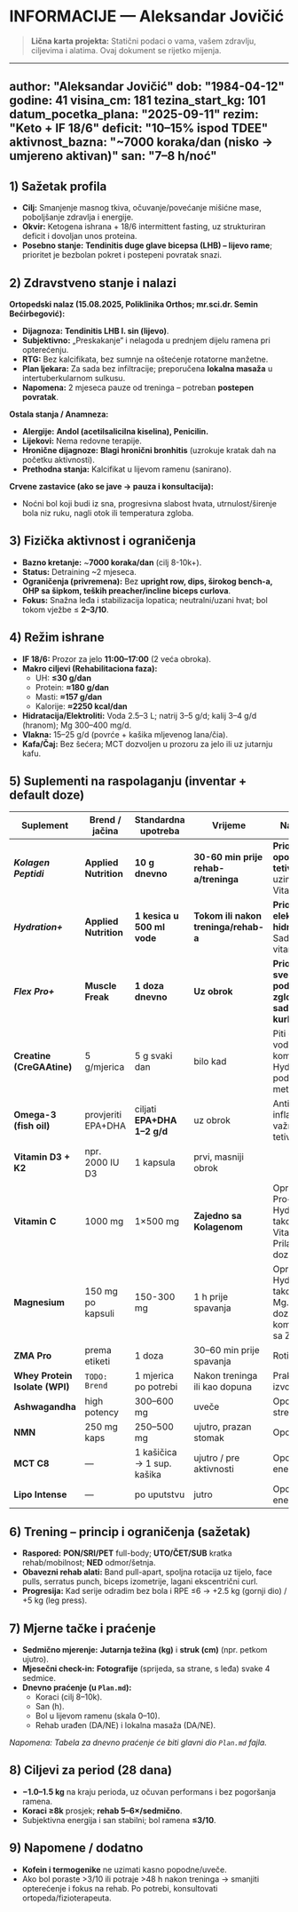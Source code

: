 # INFORMACIJE — Aleksandar Jovičić

> **Lična karta projekta:** Statični podaci o vama, vašem zdravlju, ciljevima i alatima.
> Ovaj dokument se rijetko mijenja.

---
author: "Aleksandar Jovičić"
dob: "1984-04-12"
godine: 41
visina_cm: 181
tezina_start_kg: 101
datum_pocetka_plana: "2025-09-11"
rezim: "Keto + IF 18/6"
deficit: "10–15% ispod TDEE"
aktivnost_bazna: "~7000 koraka/dan (nisko → umjereno aktivan)"
san: "7–8 h/noć"
---

## 1) Sažetak profila
- **Cilj:** Smanjenje masnog tkiva, očuvanje/povećanje mišićne mase, poboljšanje zdravlja i energije.
- **Okvir:** Ketogena ishrana + 18/6 intermittent fasting, uz strukturiran deficit i dovoljan unos proteina.
- **Posebno stanje:** **Tendinitis duge glave bicepsa (LHB) – lijevo rame**; prioritet je bezbolan pokret i postepeni povratak snazi.

## 2) Zdravstveno stanje i nalazi
**Ortopedski nalaz (15.08.2025, Poliklinika Orthos; mr.sci.dr. Semin Bećirbegović):**
- **Dijagnoza:** **Tendinitis LHB I. sin (lijevo)**.
- **Subjektivno:** „Preskakanje“ i nelagoda u prednjem dijelu ramena pri opterećenju.
- **RTG:** Bez kalcifikata, bez sumnje na oštećenje rotatorne manžetne.
- **Plan ljekara:** Za sada bez infiltracije; preporučena **lokalna masaža** u intertuberkularnom sulkusu.
- **Napomena:** 2 mjeseca pauze od treninga – potreban **postepen povratak**.

**Ostala stanja / Anamneza:**
- **Alergije:** **Andol (acetilsalicilna kiselina), Penicilin.**
- **Lijekovi:** Nema redovne terapije.
- **Hronične dijagnoze:** **Blagi hronični bronhitis** (uzrokuje kratak dah na početku aktivnosti).
- **Prethodna stanja:** Kalcifikat u lijevom ramenu (sanirano).

**Crvene zastavice (ako se jave → pauza i konsultacija):**
- Noćni bol koji budi iz sna, progresivna slabost hvata, utrnulost/širenje bola niz ruku, nagli otok ili temperatura zgloba.

## 3) Fizička aktivnost i ograničenja
- **Bazno kretanje:** ~**7000 koraka/dan** (cilj 8-10k+).
- **Status:** Detraining ~2 mjeseca.
- **Ograničenja (privremena):** Bez **upright row, dips, širokog bench-a, OHP sa šipkom, teških preacher/incline biceps curlova**.
- **Fokus:** Snažna leđa i stabilizacija lopatica; neutralni/uzani hvat; bol tokom vježbe ≤ **2–3/10**.

## 4) Režim ishrane
- **IF 18/6:** Prozor za jelo **11:00–17:00** (2 veća obroka).
- **Makro ciljevi (Rehabilitaciona faza):**
  - UH: **≤30 g/dan**
  - Protein: **≈180 g/dan**
  - Masti: **≈157 g/dan**
  - Kalorije: **≈2250 kcal/dan**
- **Hidratacija/Elektroliti:** Voda 2.5–3 L; natrij 3–5 g/d; kalij 3–4 g/d (hranom); Mg 300–400 mg/d.
- **Vlakna:** 15–25 g/d (povrće + kašika mljevenog lana/čia).
- **Kafa/Čaj:** Bez šećera; MCT dozvoljen u prozoru za jelo ili uz jutarnju kafu.

## 5) Suplementi na raspolaganju (inventar + default doze)
| Suplement | Brend / jačina | Standardna upotreba | Vrijeme | Napomene |
|---|---|---|---|---|
| ***Kolagen Peptidi*** | **Applied Nutrition** | **10 g dnevno** | **30-60 min prije rehab-a/treninga** | **Prioritet #1 za oporavak tetive.** Ključno uzimati sa Vitaminom C. |
| ***Hydration+*** | **Applied Nutrition** | **1 kesica u 500 ml vode** | **Tokom ili nakon treninga/rehab-a** | **Prioritet #2 za elektrolite i hidrataciju.** Sadrži i B-vitamine. |
| ***Flex Pro+*** | **Muscle Freak** | **1 doza dnevno** | **Uz obrok** | **Prioritet #3, sveobuhvatna podrška za zglobove, sadrži i kurkumin.** |
| **Creatine (CreGAAtine)** | 5 g/mjerica | 5 g svaki dan | bilo kad | Piti dosta vode. B-kompleks iz Hydration+ podržava metabolizam. |
| **Omega-3 (fish oil)** | provjeriti EPA+DHA | ciljati **EPA+DHA 1–2 g/d** | uz obrok | Anti-inflamatorno; važno za tetivu. |
| **Vitamin D3 + K2** | npr. 2000 IU D3 | 1 kapsula | prvi, masniji obrok | |
| **Vitamin C** | 1000 mg | 1×500 mg | **Zajedno sa Kolagenom** | Oprez: Flex Pro+ i Hydration+ takođe sadrže Vitamin C. Prilagoditi dozu. |
| **Magnesium** | 150 mg po kapsuli | 150-300 mg | 1 h prije spavanja | Oprez: Hydration+ takođe sadrži Mg. Prilagoditi dozu. Ne kombinovati sa ZMA. |
| **ZMA Pro** | prema etiketi | 1 doza | 30–60 min prije spavanja | Rotirati sa Mg. |
| **Whey Protein Isolate (WPI)** | `TODO: Brend` | 1 mjerica po potrebi | Nakon treninga ili kao dopuna | Praktičan izvor proteina. |
| **Ashwagandha** | high potency | 300–600 mg | uveče | Opciono za stres/san. |
| **NMN** | 250 mg kaps | 250–500 mg | ujutro, prazan stomak | Opciono. |
| **MCT C8** | — | 1 kašičica → 1 sup. kašika | ujutro / pre aktivnosti | Opciono za energiju. |
| **Lipo Intense** | — | po uputstvu | jutro | Opciono za energiju. |

## 6) Trening – princip i ograničenja (sažetak)
- **Raspored:** **PON/SRI/PET** full-body; **UTO/ČET/SUB** kratka rehab/mobilnost; **NED** odmor/šetnja.
- **Obavezni rehab alati:** Band pull-apart, spoljna rotacija uz tijelo, face pulls, serratus punch, biceps izometrije, lagani ekscentrični curl.
- **Progresija:** Kad serije odradim bez bola i RPE ≤6 → +2.5 kg (gornji dio) / +5 kg (leg press).

## 7) Mjerne tačke i praćenje
- **Sedmično mjerenje:** **Jutarnja težina (kg)** i **struk (cm)** (npr. petkom ujutro).
- **Mjesečni check-in:** **Fotografije** (sprijeda, sa strane, s leđa) svake 4 sedmice.
- **Dnevno praćenje (u `Plan.md`):**
  - Koraci (cilj 8–10k).
  - San (h).
  - Bol u lijevom ramenu (skala 0–10).
  - Rehab urađen (DA/NE) i lokalna masaža (DA/NE).

*Napomena: Tabela za dnevno praćenje će biti glavni dio `Plan.md` fajla.*

## 8) Ciljevi za period (28 dana)
- **−1.0–1.5 kg** na kraju perioda, uz očuvan performans i bez pogoršanja ramena.
- **Koraci ≥8k** prosjek; **rehab 5–6×/sedmično**.
- Subjektivna energija i san stabilni; bol ramena **≤3/10**.

## 9) Napomene / dodatno
- **Kofein i termogenike** ne uzimati kasno popodne/uveče.
- Ako bol poraste >3/10 ili potraje >48 h nakon treninga → smanjiti opterećenje i fokus na rehab. Po potrebi, konsultovati ortopeda/fizioterapeuta.

